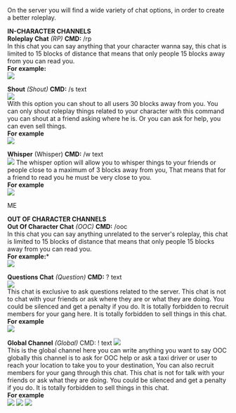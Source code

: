 On the server you will find a wide variety of chat options, in order to create a better roleplay.


**IN-CHARACTER CHANNELS**                                                                                                
**Roleplay Chat** _(RP)_
**CMD:** /rp                                                                                      
In this chat you can say anything that your character wanna say, this chat is limited to 15 blocks of distance that means that only people 15 blocks away from you can read you.                                                                 
**For example:**                                                                             
![](https://i.gyazo.com/d5c5a287701086723eeb95498b267e72.png)
                                                                                                                                                                                                                                                                                                                                                              
                                                                                                                    
**Shout** _(Shout)_
**CMD:** /s text                                                                          
![](https://i.gyazo.com/9b52a60b54bf9d8a6ac120d92ac522a6.png)                                                       
With this option you can shout to all users 30 blocks away from you.
You can only shout roleplay things related to your character with this command you can shout at a friend asking where he is. Or you can ask for help, you can even sell things.                                                                    
**For example**                                                                                                          
![](https://i.gyazo.com/da44a7f1a7c09b936f3162ebb2b3fe51.png)
                                                                                                                    
                                                                                                                    
**Whisper** (Whisper)
**CMD:** /w text                                                                                              
![](https://i.gyazo.com/32bfdebca565a8f545f5f27de2ed0832.png)
The whisper option will allow you to whisper things to your friends or people close to a maximum of 3 blocks away from you, That means that for a friend to read you he must be very close to you.                                             
**For example**                                                                                      
![](https://i.gyazo.com/84844bc296985a72372ed4a0f3273d67.png)                  
 
ME 

**OUT OF CHARACTER CHANNELS**                                                                                                                                           
**Out Of Character Chat** _(OOC)_
**CMD:** /ooc                                                                                      
In this chat you can say anything unrelated to the server's roleplay, this chat is limited to 15 blocks of distance that means that only people 15 blocks away from you can read you.                                                            
**For example:***                                                                                                         
 ![](https://i.gyazo.com/1b6126a98d417f8c43a1ea83a70fa60a.png)
                                                                                                                    
**Questions Chat** _(Question)_
**CMD:** ? text                
![](https://i.gyazo.com/f9662b23550858992ceb1f63fa74d431.png)                                 
This chat is exclusive to ask questions related to the server.
This chat is not to chat with your friends or ask where they are or what they are doing. You could be silenced and get a penalty if you do.
It is totally forbidden to recruit members for your gang here.
It is totally forbidden to sell things in this chat.                                                                     
**For example**                                                                                              
![](https://i.gyazo.com/692736c2a07a9fb23e0c76c91ee2811a.png)
                                                                                                                    
                                                                                                                    
**Global Channel** _(Global)_
CMD: ! text
![](https://i.gyazo.com/95bc981b7b547d753e34bb4ac7098616.png)                                     
This is the global channel here you can write anything you want to say OOC globally this channel is to ask for OOC help or ask a taxi driver or user to reach your location to take you to your destination, You can also recruit members for your gang through this chat.
This chat is not for talk with your friends or ask what they are doing. You could be silenced and get a penalty if you do.
It is totally forbidden to sell things in this chat.                                                                    
**For example**                                                                             
![](https://i.gyazo.com/3d3cee87b295931e37c19c78e2018812.png)
![](https://i.gyazo.com/c1195f8648a23b5746d541204584c74d.png)
![](https://i.gyazo.com/61ef79a3c235eb0735675f165a81a88e.png)